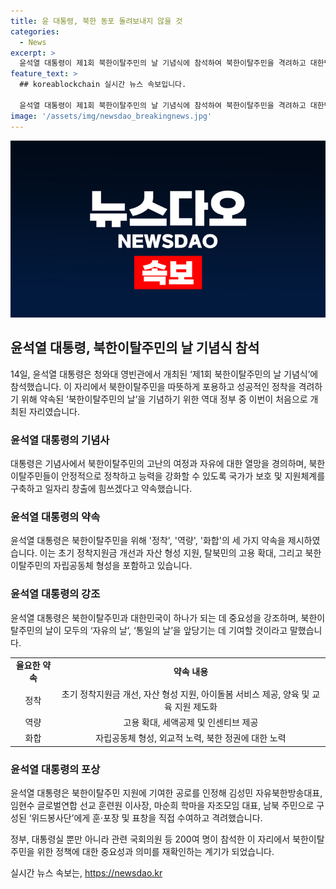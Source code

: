 ```yaml
---
title: 윤 대통령, 북한 동포 돌려보내지 않을 것
categories:
  - News
excerpt: >
  윤석열 대통령이 제1회 북한이탈주민의 날 기념식에 참석하여 북한이탈주민을 격려하고 대한민국의 품에 안길 수 있도록 약속함. 정착, 역량, 화합을 위해 초기 정착지원금을 개선하고, 탈북 여성에게 아이돌봄 서비스 제공, 북한 출생 자녀와 탈북 여성의 자녀 교육 지원 등 다양한 정책을 제시함. 또한 북한 동포를 외면하지 않고, 북한 탈출 동포들을 보살피기 위한 다양한 지원 방안을 제시하며 북한이탈주민과 대한민국의 통일을 앞당기고자 함.
feature_text: >
  ## koreablockchain 실시간 뉴스 속보입니다.

  윤석열 대통령이 제1회 북한이탈주민의 날 기념식에 참석하여 북한이탈주민을 격려하고 대한민국의 품에 안길 수 있도록 약속함. 정착, 역량, 화합을 위해 초기 정착지원금을 개선하고, 탈북 여성에게 아이돌봄 서비스 제공, 북한 출생 자녀와 탈북 여성의 자녀 교육 지원 등 다양한 정책을 제시함. 또한 북한 동포를 외면하지 않고, 북한 탈출 동포들을 보살피기 위한 다양한 지원 방안을 제시하며 북한이탈주민과 대한민국의 통일을 앞당기고자 함.
image: '/assets/img/newsdao_breakingnews.jpg'
---
```


<p><img src="/assets/img/newsdao_breakingnews.jpg" alt="koreablockchain 속보" /></p>

<h2 data-ke-size="size26">윤석열 대통령, 북한이탈주민의 날 기념식 참석</h2>

<p data-ke-size="size16">14일, 윤석열 대통령은 청와대 영빈관에서 개최된 ‘제1회 북한이탈주민의 날 기념식’에 참석했습니다. 이 자리에서 북한이탈주민을 따뜻하게 포용하고 성공적인 정착을 격려하기 위해 약속된 ‘북한이탈주민의 날’을 기념하기 위한 역대 정부 중 이번이 처음으로 개최된 자리였습니다.</p>

<h3 data-ke-size="size24"><b>윤석열 대통령의 기념사</b></h3>

<p data-ke-size="size16">대통령은 기념사에서 북한이탈주민의 고난의 여정과 자유에 대한 열망을 경의하며, 북한이탈주민들이 안정적으로 정착하고 능력을 강화할 수 있도록 국가가 보호 및 지원체계를 구축하고 일자리 창출에 힘쓰겠다고 약속했습니다.</p>

<h3 data-ke-size="size24"><b>윤석열 대통령의 약속</b></h3>

<p data-ke-size="size16">윤석열 대통령은 북한이탈주민을 위해 '정착', '역량', '화합'의 세 가지 약속을 제시하였습니다. 이는 초기 정착지원금 개선과 자산 형성 지원, 탈북민의 고용 확대, 그리고 북한이탈주민의 자립공동체 형성을 포함하고 있습니다.</p>

<h3 data-ke-size="size24"><b>윤석열 대통령의 강조</b></h3>

<p data-ke-size="size16">윤석열 대통령은 북한이탈주민과 대한민국이 하나가 되는 데 중요성을 강조하며, 북한이탈주민의 날이 모두의 ‘자유의 날’, ‘통일의 날’을 앞당기는 데 기여할 것이라고 말했습니다.</p>

<table style="width: 100%;" data-ke-size="size16">
<tbody>
<tr>
<td style="text-align: center; height: 17px;"><b>율요한 약속</b></td>
<td style="text-align: center; height: 17px;"><b>약속 내용</b></td>
</tr>
<tr>
<td style="text-align: center;">정착</td>
<td style="text-align: center;">초기 정착지원금 개선, 자산 형성 지원, 아이돌봄 서비스 제공, 양육 및 교육 지원 제도화</td>
</tr>
<tr>
<td style="text-align: center;">역량</td>
<td style="text-align: center;">고용 확대, 세액공제 및 인센티브 제공</td>
</tr>
<tr>
<td style="text-align: center;">화합</td>
<td style="text-align: center;">자립공동체 형성, 외교적 노력, 북한 정권에 대한 노력</td>
</tr>
</tbody>
</table>

<h3 data-ke-size="size24"><b>윤석열 대통령의 포상</b></h3>

<p data-ke-size="size16">윤석열 대통령은 북한이탈주민 지원에 기여한 공로를 인정해 김성민 자유북한방송대표, 임현수 글로벌연합 선교 훈련원 이사장, 마순희 학마을 자조모임 대표, 남북 주민으로 구성된 ‘위드봉사단’에게 훈·포장 및 표창을 직접 수여하고 격려했습니다.</p>

<p data-ke-size="size16">정부, 대통령실 뿐만 아니라 관련 국회의원 등 200여 명이 참석한 이 자리에서 북한이탈주민을 위한 정책에 대한 중요성과 의미를 재확인하는 계기가 되었습니다.</p>
실시간 뉴스 속보는, <a href="https://newsdao.kr" rel="dofollow">https://newsdao.kr</a>


